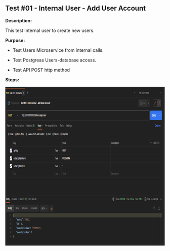 ## Test #01 - Internal User - Add User Account

**Description:**

This test Internal user to create new users.

**Purpose:**

- Test Users Microservice from internal calls.

- Test Postgreas Users-database access.

- Test API POST http method

**Steps:**

<img height="500" src="./images/Test_01.PNG">
